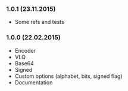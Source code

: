 ### 1.0.1 (23.11.2015)

* Some refs and tests

### 1.0.0 (22.02.2015)

* Encoder
* VLQ
* Base64
* Signed
* Custom options (alphabet, bits, signed flag)
* Documentation
